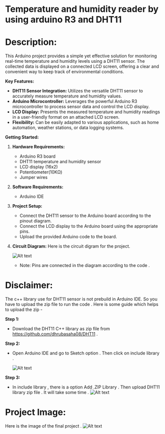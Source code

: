 # Temperature and humidity reader by using arduino R3 and DHT11 

# Description:

This Arduino project provides a simple yet effective solution for monitoring real-time temperature and humidity levels using a DHT11 sensor. The collected data is displayed on a connected LCD screen, offering a clear and convenient way to keep track of environmental conditions.

**Key Features:**

* **DHT11 Sensor Integration:** Utilizes the versatile DHT11 sensor to accurately measure temperature and humidity values.
* **Arduino Microcontroller:** Leverages the powerful Arduino R3 microcontroller to process sensor data and control the LCD display.
* **LCD Display:** Presents the measured temperature and humidity readings in a user-friendly format on an attached LCD screen.
* **Flexibility:** Can be easily adapted to various applications, such as home automation, weather stations, or data logging systems.

**Getting Started:**

1. **Hardware Requirements:**
   * Arduino R3 board 
   * DHT11 temperature and humidity sensor
   * LCD display (16x2)
   * Potentiometer(10KΩ)
   * Jumper wires

2. **Software Requirements:**
   * Arduino IDE

3. **Project Setup:**
   * Connect the DHT11 sensor to the Arduino board according to the pinout diagram.
   * Connect the LCD display to the Arduino board using the appropriate pins.
   * Upload the provided Arduino code to the board.

4. **Circuit Diagram:**
   Here is the circuit digram for the project.
   
   ![Alt text](https://github.com/Prabrit/Temperature_Humidity_Reader-/blob/main/Circuit_Diagram.png)

   * Note: Pins are connected in the diagram according to the code .   

# Disclaimer:
The c++ library use for DHT11 sensor is not prebuild in Arduino IDE. So you have to upload the zip file to run the code . Here is some guide which helps to upload the zip -

**Step 1:**
   * Download the DHT11 C++ library as zip file from https://github.com/dhrubasaha08/DHT11 .

**Step 2:**
   * Open Arduino IDE and go to Sketch option . Then click on include library .

     ![Alt text](https://github.com/Prabrit/Temperature_Humidity_Reader-/blob/main/libadd01.png)

**Step 3:**
   * In include library , there is a option Add .ZIP Library . Then upload DHT11 library zip file . It will take some time .
     ![Alt text](https://github.com/Prabrit/Temperature_Humidity_Reader-/blob/main/libadd02.png)

# Project Image:
Here is the image of the final project .
![Alt text](https://github.com/Prabrit/Temperature_Humidity_Reader-/blob/main/Hum_Temp.jpg)
      
     

